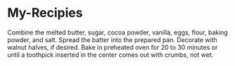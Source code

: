 # My-Recipies
Combine the melted butter, sugar, cocoa powder, vanilla, eggs, flour, baking powder, and salt. Spread the batter into the prepared pan. Decorate with walnut halves, if desired. Bake in preheated oven for 20 to 30 minutes or until a toothpick inserted in the center comes out with crumbs, not wet.